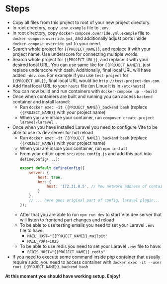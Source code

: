# Steps

- Copy all files from this project to root of your new project directory.
- In root directory, copy `.env.example` file to `.env`.
- In root directory, copy `docker-compose.override.yml.example` file to `docker-compose.override.yml`, 
and additionally adjust ports inside `docker-compose.override.yml` to your need.
- Search whole project for `{{PROJECT_NAME}}`, and replace it with your project name. Use underscore for connecting multiple words.
- Search whole project for `{{PROJECT_URL}}`, and replace it with your desired local URL. You can use same like for `{{PROJECT_NAME}}`,
just replace underscore with dash. Additionally, final local URL will have added `-dev.com`. For example if you use `test-project` for
`{{PROJECT_URL}}`, final local URL would be `http://test-project-dev.com`.
- Add final local URL to your `hosts` file (on Linux it is in `/etc/hosts`)
- You can now build and run containers with `docker-compose up --build`
- Once when containers are built and running you can access `backend` container and install laravel:
  + Run `docker exec -it {{PROJECT_NAME}}_backend bash` (replace `{{PROJECT_NAME}}` with your project name)
  + When you are inside your container, run `composer create-project laravel/laravel . `
- Once when you have installed Laravel you need to configure Vite to be able to use its dev server for hot reload
  + Run `docker exec -it {{PROJECT_NAME}}_backend bash` (replace `{{PROJECT_NAME}}` with your project name)
  + When you are inside your container, run `npm install`
  + From your editor open `src/vite.config.js` and add this part into `defineConfig(...)`:
    ```javascript
    export default defineConfig({
        server: {
            host: true,
            hmr: {
                host: '172.31.0.5', // You network address of container in docker, you can see it in output when you run `npm run dev`
            }
        },
        // ... here goes original part of config, laravel plagin...
    });
    ```
  + After that you are able to run `npm run dev` to start Vite dev server that will listen to frontend part changes and reload
  + To be able to use testing emails you need to set your Laravel `.env` file to have:
    - `MAIL_HOST="{{PROJECT_NAME}}_mailpit"`
    - `MAIL_PORT=1025`
  + To be able to use redis you need to set your Laravel `.env` file to have:
    - `REDIS_HOST="{{PROJECT_NAME}}_redis"`
- If you need to execute some command inside php container that usually require sudo, you need to access container with `docker exec -it --user root {{PROJECT_NAME}}_backend bash`

**At this moment you should have working setup. Enjoy!**

